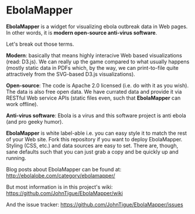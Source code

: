 EbolaMapper
===========

**EbolaMapper** is a widget for visualizing ebola outbreak data in Web pages. In other words, it is **modern open-source anti-virus software**. 

Let's break out those terms.

**Modern**: basically that means highly interacive Web based visualizations (read: D3.js). We can really up the game compared to what usually happens (mostly static data in PDFs which, by the way, we can print-to-file quite attractively from the SVG-based D3.js visualizations).

**Open-source**: The code is Apache 2.0 licensed (i.e. do with it as you wish). The data is also free open data. We have currated data and provide it via RESTful Web service APIs (static files even, such that **EbolaMapper** can work offline).

**Anti-virus software**: Ebola is a virus and this software project is anti ebola (and pro geeky humor).

**EbolaMapper** is white label-able i.e. you can easy style it to match the rest of your Web site. Fork this repository if you want to deploy EbolaMapper. Styling (CSS, etc.) and data sources are easy to set. There are, though, sane defaults such that you can just grab a copy and be quickly up and running.

Blog posts about EbolaMapper can be found at: http://ebolalobe.com/category/ebolamapper/

But most information is in this project's wiki:
https://github.com/JohnTigue/EbolaMapper/wiki

And the issue tracker:
https://github.com/JohnTigue/EbolaMapper/issues
